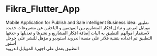 # Fikra_Flutter_App
Mobile Application for Publish and Sale intelligent Business idea.
تطبيق موبايل لعرض و تبادل افكار المشاريع بين المهتمين و الباحثين عن مشروعات جديدة لاستثمار اموالهم 
التطبيق به اليات إضافة افكار المشاريع و نشرها و تعديلها و حذفها
التطبيق تم اعداده بتقنية فلاتر على منصة اندرويد استوديو و مؤهل للنشر على جوجل أستور   
التطبيق يعمل على اجهزة الموبايل اندرويد
